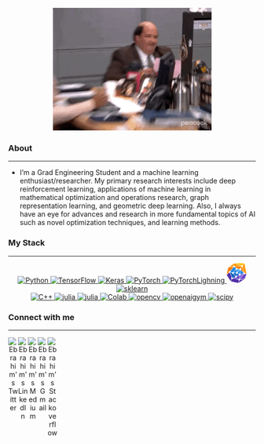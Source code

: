 <!--  ![header](https://capsule-render.vercel.app/api?type=waving&color=gradient&height=65&section=header) -->


<p align="center">
<img src="https://github.com/ebrahimpichka/ebrahimpichka/blob/main/gifs/giphy.gif" width="323" height="250" />
</p>

### **About**
-----
- I’m a Grad Engineering Student and a machine learning enthusiast/researcher. My primary research interests include deep reinforcement learning, applications of machine learning in mathematical optimization and operations research, graph representation learning, and geometric deep learning. Also, I always have an eye for advances and research in more fundamental topics of AI such as novel optimization techniques, and learning methods.




### **My Stack**
-----
<p align="center">
<a href="https://python.org/" target="_blank"> <img src="https://simpleicons.vercel.app/python/3776AB" alt="Python" width="40" height="40"/> </a>
<a href="https://www.tensorflow.org/" target="_blank"> <img src="https://simpleicons.vercel.app/tensorflow/FF6F00" alt="TensorFlow" width="40" height="40"/> </a>
<a href="https://www.keras.io/" target="_blank"> <img src="https://simpleicons.vercel.app/keras/D00000" alt="Keras" width="40" height="40"/> </a>
<a href="https://pytorch.org//" target="_blank"> <img src="https://simpleicons.vercel.app/pytorch/EE4C2C" alt="PyTorch" width="40" height="40"/> </a>
<a href="https://www.pytorchlightning.ai/" target="_blank"> <img src="https://simpleicons.vercel.app/lightning/792EE5" alt="PyTorchLighning" width="40" height="40"/> </a>
<a href="https://www.pyg.org/" target="_blank"> <img src="https://raw.githubusercontent.com/pyg-team/pyg_sphinx_theme/master/pyg_sphinx_theme/static/img/pyg_logo.png" alt="pyg" width="40" height="40"/> </a>
<a href="https://scikit-learn.org/" target="_blank"> <img src="https://simpleicons.vercel.app/scikitlearn/F7931E" alt="sklearn" width="40" height="40"/> </a>
<!-- <a href="https://jupyter.org/" target="_blank"> <img src="https://simpleicons.vercel.app/jupyter/F37626" alt="jupyter" width="40" height="40"/> </a>  -->
<br>
<!-- <a href="https://www.pyg.org/" target="_blank"> <img src="https://simpleicons.vercel.app/pyg/3C2179" alt="pyg" width="40" height="40"/> </a> -->
<a href="https://cplusplus.com/" target="_blank"> <img src="https://simpleicons.vercel.app/cplusplus/00599C" alt="C++" width="40" height="40"/> </a>
<a href="https://julialang.org/" target="_blank"> <img src="https://simpleicons.vercel.app/julia/9558B2" alt="julia" width="40" height="40"/> </a>
<a href="https://www.gurobi.com/" target="_blank"> <img src="https://simpleicons.vercel.app/gurobi/EE3524" alt="julia" width="40" height="40"/> </a>
<a href="https://colab.research.google.com/" target="_blank"> <img src="https://simpleicons.vercel.app/googlecolab/F9AB00" alt="Colab" width="40" height="40"/> </a>
<a href="https://opencv.org/" target="_blank"> <img src="https://simpleicons.vercel.app/opencv/5C3EE8" alt="opencv" width="40" height="40"/> </a>
<a href="https://www.gymlibrary.ml/" target="_blank"> <img src="https://simpleicons.vercel.app/openaigym/0081A5" alt="openaigym" width="40" height="40"/> </a>
<a href="https://www.scipy.org/" target="_blank"> <img src="https://simpleicons.vercel.app/scipy/8CAAE6" alt="scipy" width="40" height="40"/> </a>
<!-- <a href="https://www.numpy.org/" target="_blank"> <img src="https://simpleicons.vercel.app/numpy/013243" alt="numpy" width="40" height="40"/> </a>
<a href="https://pandas.pydata.org/" target="_blank"> <img src="https://simpleicons.vercel.app/pandas/150458" alt="pandas" width="40" height="40"/> </a>
<a href="https://code.visualstudio.com/" target="_blank"> <img src="https://simpleicons.vercel.app/visualstudiocode/007ACC" alt="VSCode" width="40" height="40"/> </a>
<a href="https://git-scm.com/" target="_blank"> <img src="https://simpleicons.vercel.app/git/F05032" alt="Git" width="40" height="40"/> </a>
<a href="https://sqlite.org/" target="_blank"> <img src="https://simpleicons.vercel.app/sqlite/003B57" alt="SQLite" width="40" height="40"/> </a>
<a href="https://postgresql.org/" target="_blank"> <img src="https://simpleicons.vercel.app/postgresql/4169E1" alt="postgreSQL" width="40" height="40"/> </a>
<a href="https://mysql.com/" target="_blank"> <img src="https://simpleicons.vercel.app/mysql/4479A1" alt="mysql" width="40" height="40"/> </a>
<a href="https://mongodb.com/" target="_blank"> <img src="https://simpleicons.vercel.app/mongodb/47A248" alt="mongodb" width="40" height="40"/> </a> -->
</p>




### **Connect with me**
-----

<p align="center">
<a href="https://twitter.com/ebrahimpka"> <img align="left" alt="Ebrahim's Twitter" width="20px" src="https://simpleicons.now.sh/twitter/1DA1F2" /></a>
<a href="https://www.linkedin.com/in/ebrahim-pichka/"><img align="left" alt="Ebrahim's LinkedIn" width="20px" src="https://simpleicons.now.sh/linkedin/0A66C2" /></a>
<a href="https://ebrahimpichka.medium.com/"><img align="left" alt="Ebrahim's Medium" width="20px" src="https://simpleicons.now.sh/medium/EEEEEE" /></a>
<a href="mailto:ebrahim.pichka@gmail.com"><img align="left" alt="Ebrahim's Gmail" width="20px" src="https://simpleicons.now.sh/gmail/EA4335" /></a>
<a href="https://stackoverflow.com/users/11813722/ebrahim-pichka"><img align="left" alt="Ebrahim's Stackoverflow" width="20px" src="https://simpleicons.now.sh/stackoverflow/F58025" /></a>
</p>
  
<br>
<br>

<!--
### 📈 **Profile Hits**
-----
<div align="center">

![Profile Hits](https://profile-counter.glitch.me/ebrahimpichka/count.svg)

</div>
-->
